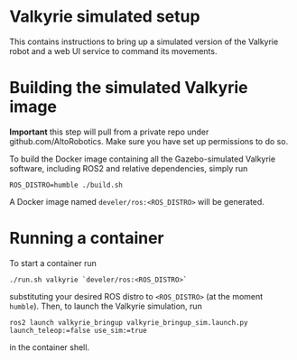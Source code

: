 # Valkyrie simulated setup

This contains instructions to bring up a simulated version of the Valkyrie robot and a web UI service to command its movements.

# Building the simulated Valkyrie image

**Important** this step will pull from a private repo under github.com/AltoRobotics. Make sure you have set up permissions to do so.

To build the Docker image containing all the Gazebo-simulated Valkyrie software, including ROS2 and relative dependencies, simply run

```shell
ROS_DISTRO=humble ./build.sh
```

A Docker image named `develer/ros:<ROS_DISTRO>` will be generated.

# Running a container

To start a container run

```shell
./run.sh valkyrie `develer/ros:<ROS_DISTRO>`
```

substituting your desired ROS distro to `<ROS_DISTRO>` (at the moment `humble`). Then, to launch the Valkyrie simulation, run

```shell
ros2 launch valkyrie_bringup valkyrie_bringup_sim.launch.py launch_teleop:=false use_sim:=true
```

in the container shell.
